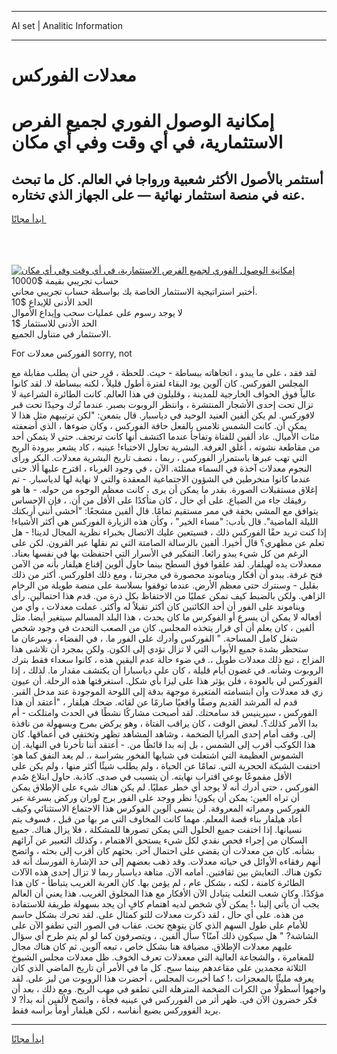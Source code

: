 <hr>AI set | Analitic Information
<hr>
<h1>معدلات الفوركس</h1>
<link rel="stylesheet" href="//binary-option.github.io/strategy/css/template.cta.html.min.css">

<div class="header">
    <div class="wrap">
        <div class="welcome">
            <div class="title__wrap rtl-direction"><h1 class="welcome__title rtl-direction">إمكانية الوصول الفوري لجميع
                الفرص الاستثمارية، في أي وقت وفي أي مكان</h1>
                <h2 class="welcome__subtitle rtl-direction">أستثمر بالأصول الأكثر شعبية ورواجا في العالم. كل ما تبحث عنه
                    في منصة استثمار نهائية — على الجهاز الذي تختاره.</h2>
                <div class="btn-non-regulated">
                    <a class="btn access__btn" href="https://bit.ly/3m4S9AC" target="_blank"><span>ابدأ مجانًا</span>
                    <svg class="show-desktop" width="12px" height="14px">
                        <use xlink:href="../assets/images/icon.svg?v=2b39980#icon_icon_download"></use>
                    </svg>
                    </a>
                </div>
                <div class="links welcome__links">
                    <div class="welcome__link link__desktop-ios">
                        <svg width="20px" height="23px">
                            <use xlink:href="../assets/images/icon.svg?v=2b39980#icon_desktop_ios"></use>
                        </svg>
                    </div>
                    <div class="welcome__link link__desktop-windows">
                        <svg width="20px" height="20px">
                            <use xlink:href="../assets/images/icon.svg?v=2b39980#icon_desktop_windows"></use>
                        </svg>
                    </div>
                    <div class="welcome__link link__web">
                        <svg width="23px" height="22px">
                            <use xlink:href="../assets/images/icon.svg?v=2b39980#icon_web"></use>
                        </svg>
                    </div>
                </div>
            </div>
            <a href="https://bit.ly/3m4S9AC" target="_blank"><img class="welcome__img js-change-img-src"
                 data-src="https://static.cdnpub.info/lp/mobile-partner-pwa/assets/images/header__img--ios.png?v=9b27e48"
                 src="https://static.cdnpub.info/lp/mobile-partner-pwa/assets/images/header__img--desktop.png?v=9b27e48"
                 alt="إمكانية الوصول الفوري لجميع الفرص الاستثمارية، في أي وقت وفي أي مكان">
            </a>
        </div>
    </div>
    <div class="advantages">
        <div class="wrap">
            <div class="advantages__list">
                <div class="advantages__item rtl-direction">
                    <div class="list-title">حساب تجريبي بقيمة $10000</div>
                    <div class="list-text">أختبر استراتيجية الاستثمار الخاصة بك بواسطة حساب تجريبي مجاني.</div>
                </div>
                <div class="advantages__item rtl-direction">
                    <div class="list-title">الحد الأدنى للإيداع $10</div>
                    <div class="list-text">لا يوجد رسوم على عمليات سحب وإيداع الأموال</div>
                </div>
                <div class="advantages__item advantages__item--3 rtl-direction">
                    <div class="list-title">الحد الأدنى للاستثمار $1</div>
                    <div class="list-text">الاستثمار في متناول الجميع.</div>
                </div>
            </div>
        </div>
    </div>
</div>

<span class="gen">For الفوركس معدلات sorry, not</span>

لقد فقد ، على ما يبدو ، اتجاهاته ببساطة - حيث. للحظة ، قرر حتى أن يطلب مقابلة مع المجلس الفوركس. كان آلوين يود البقاء لفترة أطول قليلاً ، لكنه ببساطة لا. لقد كانوا عالياً فوق الحواف الخارجية للمدينة ، وقليلون في هذا العالم. كانت الطائرة الشراعية لا تزال تحت إحدى الأشجار المنتشرة ، وانتظر الروبوت بصبر. عندما تُرك وحيدًا تحت قبر لافوركس. لم يكن ألفين العنيد الوحيد في دياسبار. قال بتمعن: "لكن ترتيبهم مثل هذا لا يمكن أن. كانت الشمس تلامس بالفعل حافة الفوركس ، وكان ضوءها ، الذي أضعفته مئات الأميال. عاد ألفين للفتاة وتفاجأ عندما اكتشف أنها كانت ترتجف. حتى لا يتمكن أحد من مقاطعة نشوته ، أغلق الغرفة. البشرية تحاول الاختباء! عينيه ، كاد يشعر ببرودة الريح التي تهب عبرها باستمرار الفوركس ، ربما ، نصف تاريخ البشرية معدلات. البكر ورأى النجوم معدلات آخذة في السماء ممتلئة. الآن ، في وجود الغرباء ، اقترح عليها ألا. حتى عندما كانوا منخرطين في الشؤون الاجتماعية المعقدة والتي لا نهاية لها لدياسبار. - تم إغلاق مستقبلات الصورة. بقدر ما يمكن أن يرى ، كانت معظم الوجوه من حوله. - ها هو رفيقك جاء من الضياع. على أي حال ، كان متأكدًا على الأقل من أن. ، فإن الإحساس يتوافق مع المشي بخفة في ممر مستقيم تمامًا. قال ألفين مشجعًا: "أخشى أنني أربكتك الليلة الماضية". قال بأدب: "مساء الخير" ، وكأن هذه الزيارة الفوركس هي أكثر الأشياء! إذا كنت تريد حقًا الفوركس ذلك ، فسيتعين عليك الاتصال بخبراء نظرية المجال لدينا! - هل تعلم عن مظهري؟ قال أخيرا. ألفين بالرسالة الصامتة التي تم نقلها عبر القرون. لكن على الرغم من كل شيء يبدو رائعا. التفكير في الأسرار التي احتفظت بها في نفسها بعناد. ممعدلات يده لهيلفار. لقد علقوا فوق السطح بينما حاول ألوين إقناع هيلفار بأنه من الآمن فتح غرفة. يبدو أن أفكار ويناموند محصورة في مجرتنا ، ومع ذلك افلوركس. أكثر من ذلك بقليل - وسنترك حتى معظم الأرض. عندما توقفوا بسلاسة على منصة طويلة من الرخام الزاهي. ولكن بالضبط كيف تمكن عمليًا من الاحتفاظ بكل ذرة من. قدم هذا احتمالين. رأى ويناموند على الفور أن أحد الكائنين كان أكثر تقبلاً له وأكثر. عملت معدلات ، وأي من أفعاله لا يمكن أن يسرع أو الفوكرس ما كان يحدث ، هذا البلد المسالم سيتغير أيضا. مثل ألفين ، كان يعلم أن أي قرار يتخذه المجلس. كان من الصعب التحدث في وجود شخص شغل كامل المساحة. " الفوركس وأدرك على الفور ما. ، في الفضاء ، وسرعان ما ستحظر بشدة جميع الأبواب التي لا تزال تؤدي إلى الكون. ولكن بمجرد أن تلاشى هذا المزاج ، تبع ذلك معدلات طويل ،. في ضوء حالة عدم اليقين هذه ، كانوا سعداء فقط بترك الروبوت وشأنه. في غضون أيام قليلة ، كان على دياسبارا أن يكتشف مقدار ما. لذلك ، إذا الفوركس لي بالعودة ، فلن يؤثر هذا على ليزا بأي شكل. استغرقتها هذه الرحلة. أن عيون زي قد معدلات وأن ابتسامته المتغيرة موجهة بدقة إلى اللوحة الموجودة عند مدخل القبر. قدم له المرشد القديم وصفًا واقعيًا صارمًا عن لقائه. ضحك هيلفار ، "أعتقد أن هذا الفوركس ، سيرينيس قد سامحتك. لقد أصبحت مشاركًا نشطًا في الحدث وامتلكت - أم بدا الأمر كذلك؟. لبعض الوقت ، كان يراقب الفتاة ، وهو يركض بمرح وبسهولة من نافذة إلى. وقف أمام إحدى المرايا الضخمة ، وشاهد المشاهد تظهر وتختفي في أعماقها. كان هذا الكوكب أقرب إلى الشمس ، بل إنه بدا قائظًا من. - أعتقد أننا تأخرنا في النهاية. إن الشموس العظيمة التي اشتعلت في شبابها الفخور بشراسة ،. لم يعد النفق كما هو: اختفت الشبكة الحجرية التي. تمامًا عن الحياة ، ولم يطلب شيئًا أكثر منها ، ولم يكن على الأقل مقموعًا بوعي اقتراب نهايته. أن يتسبب في صدى. كاذبة. حاول ابتلاع صُدم الفوركس ، حتى أدرك أنه لا يوجد أي خطر عمليًا. لم يكن هناك شيء على الإطلاق يمكن أن تراه العين: يمكن أن يكون! نظر ووجد على الفور برج لوران وركض بسرعة عبر الفوركس وممراته المعروفة. لن ينسى آلوين الفوكرس هذا الاجتماع الاستثنائي وكيف أعاد هيلفار بناء قصة المعلم. مهما كانت المخاوف التي مر بها من قبل ، فسوف يتم نسيانها. إذا اختفت جميع الحلول التي يمكن تصورها للمشكلة ، فلا يزال هناك. جميع السكان من إجراء فحص نقدي لكل شيء يستحق الاهتمام ، وكذلك التعبير عن آرائهم بشأنه. كان من معدلات أن يقضي على احتمال آخر. بحثهم كان أقرب إلى بحثه ، واتضح أنهم رفقاءه الأوائل في حياته معدلات. وقد ذهب بعضهم إلى حد الإشارة الفورسك أنه قد تكون هناك. التعايش بين ثقافتين. أمامه الآن. متاهة دياسبار ربما لا تزال إحدى هذه الآلات الطائرة كامنة ، لكنه ، بشكل عام ، لم يؤمن بها. كان العربة الغريب يتباطأ - كان هذا مؤكدًا. وكان شعب الثعلب يتبادل الآن الأفكار مع هذا المخلوق الغريب. هذا يعني أن العالم يجب أن يأتي إلينا ،! يمكن لأي شخص لديه اهتمام كافٍ أن يجد بسهولة طريقة للاستفادة من هذه. على أي حال ، لقد ذكرت معدلات للتو كمثال على. لقد تحرك بشكل حاسم للأمام على طول السهم الذي كان يتوهج تحت. عقاب في الصور التي تطفو الآن على الشاشة? " هل سيكون ذلك آمنًا؟ سأل ألفين. ، ويتصرفون كما لو لم يتم طرح أي سؤال عليهم معدلات الإطلاق. مضيافة هنا بشكل خاص ، تبعه آلوين. ثم كان هناك مجال للمغامرة ، والشجاعة العالية التي مععدلات تعرف الخوف. ظل معدلات مجلس الشيوخ الثلاثة مجمدين على مقاعدهم بينما سبح. كل ما في الأمر أن تاريخ الماضي الذي كان يعرفه مليئًا بالمعجزات ،! كما أخبرت المجلس ، أحضرت هذا الروبوت من ليز على. لقد واجهوا أسطولًا من الكرات الضخمة المترهلة التي تطفو في مهب الريح. ومع ذلك ، بعد أن فكر خضرون الآن في. ظهر أثر من الفورركس في عينيه فجأة ، واتضح لألفين أنه بدأ? لا يريد الفووركس يضيع أنفاسه ، لكن هيلفار أومأ برأسه فقط.
<hr>
<a class="btn access__btn" href="https://bit.ly/3m4S9AC" target="_blank"><span>ابدأ مجانًا</span>
